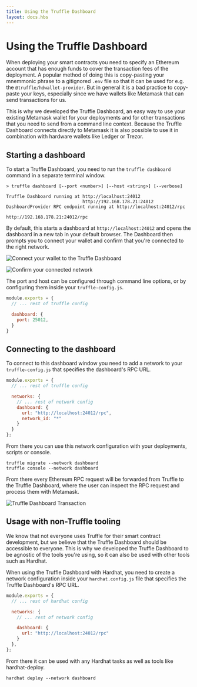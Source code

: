 ```yaml
---
title: Using the Truffle Dashboard
layout: docs.hbs
---
```

# Using the Truffle Dashboard

When deploying your smart contracts you need to specify an Ethereum account that has enough funds to cover the transaction fees of the deployment. A popular method of doing this is copy-pasting your mnemmonic phrase to a gitignored `.env` file so that it can be used for e.g. the `@truffle/hdwallet-provider`. But in general it is a bad practice to copy-paste your keys, especially since we have wallets like Metamask that can send transactions for us.

This is why we developed the Truffle Dashboard, an easy way to use your existing Metamask wallet for your deployments and for other transactions that you need to send from a command line context. Because the Truffle Dashboard connects directly to Metamask it is also possible to use it in combination with hardware wallets like Ledger or Trezor.

## Starting a dashboard

To start a Truffle Dashboard, you need to run the `truffle dashboard` command in a separate terminal window.

```
> truffle dashboard [--port <number>] [--host <string>] [--verbose]

Truffle Dashboard running at http://localhost:24012
                             http://192.168.178.21:24012
DashboardProvider RPC endpoint running at http://localhost:24012/rpc
                                          http://192.168.178.21:24012/rpc
```

By default, this starts a dashboard at `http://localhost:24012` and opens the dashboard in a new tab in your default browser. The Dashboard then prompts you to connect your wallet and confirm that you're connected to the right network.

![Connect your wallet to the Truffle Dashboard](/img/docs/truffle/using-the-truffle-dashboard/truffle-dashboard-connect.png)

![Confirm your connected network](/img/docs/truffle/using-the-truffle-dashboard/truffle-dashboard-confirm.png)

The port and host can be configured through command line options, or by configuring them inside your `truffle-config.js`.

```js
module.exports = {
  // ... rest of truffle config

  dashboard: {
    port: 25012,
  }
}
```


## Connecting to the dashboard

To connect to this dashboard window you need to add a network to your `truffle-config.js` that specifies the dashboard's RPC URL.

```js
module.exports = {
  // ... rest of truffle config

  networks: {
    // ... rest of network config
    dashboard: {
      url: "http://localhost:24012/rpc",
      network_id: "*"
    }
  }
};
```

From there you can use this network configuration with your deployments, scripts or console.

```
truffle migrate --network dashboard
truffle console --network dashboard
```

From there every Ethereum RPC request will be forwarded from Truffle to the Truffle Dashboard, where the user can inspect the RPC request and process them with Metamask.

![Truffle Dashboard Transaction](/img/docs/truffle/using-the-truffle-dashboard/truffle-dashboard-transaction.png)

## Usage with non-Truffle tooling

We know that not everyone uses Truffle for their smart contract development, but we believe that the Truffle Dashboard should be accessible to everyone. This is why we developed the Truffle Dashboard to be agnostic of the tools you're using, so it can also be used with other tools such as Hardhat.

When using the Truffle Dashboard with Hardhat, you need to create a network configuration inside your `hardhat.config.js` file that specifies the Truffle Dashboard's RPC URL.

```js
module.exports = {
  // ... rest of hardhat config

  networks: {
    // ... rest of network config

    dashboard: {
      url: "http://localhost:24012/rpc"
    }
  },
};
```

From there it can be used with any Hardhat tasks as well as tools like hardhat-deploy.

```
hardhat deploy --network dashboard
```

